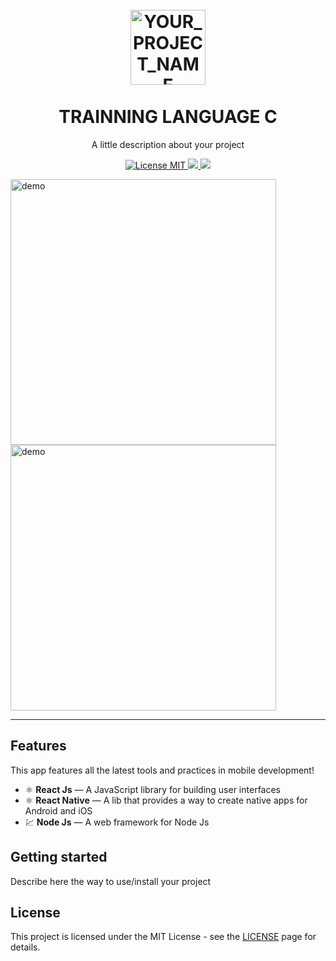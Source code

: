 <h1 align="center">
<br>
  <img src="YOUR_LOGO_URL" alt="YOUR_PROJECT_NAME" width="120">
<br>
<br>
TRAINNING LANGUAGE C
</h1>

<p align="center">A little description about your project</p>

<p align="center">
  <a href="https://opensource.org/licenses/MIT">
    <img src="https://img.shields.io/badge/License-MIT-blue.svg" alt="License MIT">
  </a>
  <a href="https://github.com/Sploters">
    <img src="https://img.shields.io/static/v1?label=C&message=Sploters&color=7159c1">
  </a>
  <a href="https://github.com/Sploters">
    <img src="https://img.shields.io/badge/LinkedIn-0077B5?style=for-the-badge&logo=linkedin&logoColor=white">
  </a>
</p>

[//]: # (Add your gifs/images here:)
<div>
  <img src="https://i.pinimg.com/originals/2c/e4/d0/2ce4d0614263f4d25507dd339137a8a8.gif" alt="demo" height="425">
  <img src="IMAGE_2_URL" alt="demo" height="425">
</div>

<hr />

## Features
[//]: # (Add the features of your project here:)
This app features all the latest tools and practices in mobile development!

- ⚛️ **React Js** — A JavaScript library for building user interfaces
- ⚛️ **React Native** — A lib that provides a way to create native apps for Android and iOS
- 💹 **Node Js** — A web framework for Node Js

## Getting started

Describe here the way to use/install your project


## License

This project is licensed under the MIT License - see the [LICENSE](https://opensource.org/licenses/MIT) page for details.
